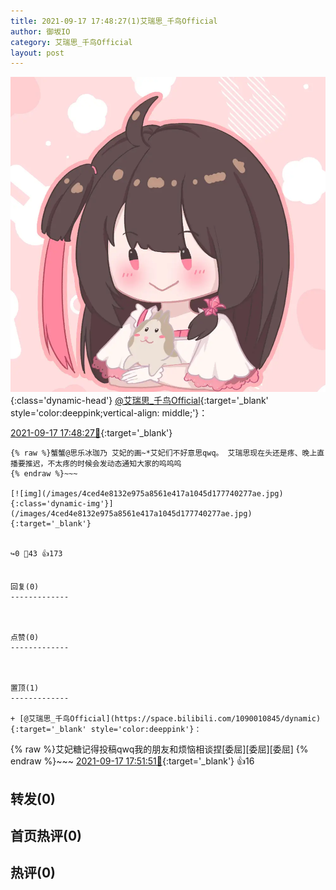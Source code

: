 ```yaml
---
title: 2021-09-17 17:48:27(1)艾瑞思_千鸟Official
author: 御坂IO
category: 艾瑞思_千鸟Official
layout: post
---
```


![img](/images/7e08840c56f251de28bdf766b647bd5fe9a5d50a.jpg){:class='dynamic-head'}
[@艾瑞思_千鸟Official](https://space.bilibili.com/1090010845/dynamic){:target='_blank' style='color:deeppink;vertical-align: middle;'}：

[2021-09-17 17:48:27🔗](https://t.bilibili.com/571375420831839576){:target='_blank'}

~~~
{% raw %}蟹蟹@思乐冰珈乃 艾妃的画~*艾妃们不好意思qwq。 艾瑞思现在头还是疼、晚上直播要推迟，不太疼的时候会发动态通知大家的呜呜呜
{% endraw %}~~~

[![img](/images/4ced4e8132e975a8561e417a1045d177740277ae.jpg){:class='dynamic-img'}](/images/4ced4e8132e975a8561e417a1045d177740277ae.jpg){:target='_blank'}


↪️0 💬43 👍173


回复(0)
-------------



点赞(0)
-------------



置顶(1)
-------------

+ [@艾瑞思_千鸟Official](https://space.bilibili.com/1090010845/dynamic){:target='_blank' style='color:deeppink'}：
~~~
{% raw %}艾妃糖记得投稿qwq我的朋友和烦恼相谈捏[委屈][委屈][委屈]
{% endraw %}~~~
[2021-09-17 17:51:51🔗](https://t.bilibili.com/571375420831839576#reply5413815617){:target='_blank'} 👍16


转发(0)
-------------



首页热评(0)
-------------



热评(0)
-------------



